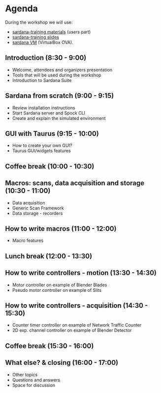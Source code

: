 # Agenda

During the workshop we will use:
* [sardana-training materials](https://github.com/sardana-org/sardana-training)
(_users_ part)
* [sardana-training slides](https://sardana-org.github.io/sardana-training/#/)
* [sardana VM](https://filesender.rediris.es/?s=download&token=e8ad265d-fd40-d9ee-aa87-fb5900bfbe41) 
(VirtualBox OVA).

## Introduction (8:30 - 9:00)
* Welcome, attendees and organizers presentation
* Tools that will be used during the workshop
* Introduction to Sardana Suite

## Sardana from scratch (9:00 - 9:15)
* Review installation instructions
* Start Sardana server and Spock CLI
* Create and explain the simulated environment

## GUI with Taurus (9:15 - 10:00)
* How to create your own GUI?
* Taurus GUI/widgets features

## Coffee break (10:00 - 10:30)

## Macros: scans, data acquisition and storage (10:30 - 11:00)
* Data acquisition
* Generic Scan Framework
* Data storage - recorders

## How to write macros (11:00 - 12:00)
* Macro features

## Lunch break (12:00 - 13:30)

## How to write controllers - motion (13:30 - 14:30)
* Motor controller on example of Blender Blades
* Pseudo motor controller on example of Slits

## How to write controllers - acquisition (14:30 - 15:30)
* Counter timer controller on example of Network Traffic Counter
* 2D exp. channel controller on example of Blender Detector

## Coffee break (15:30 - 16:00)

## What else? & closing (16:00 - 17:00)
* Other topics
* Questions and answers
* Space for discussion
